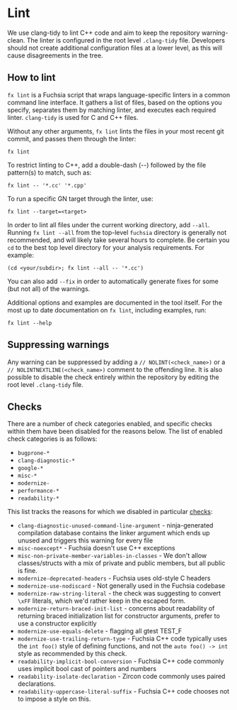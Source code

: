 # Lint

We use clang-tidy to lint C++ code and aim to keep the repository warning-clean.
The linter is configured in the root level `.clang-tidy` file. Developers
should not create additional configuration files at a lower level, as
this will cause disagreements in the tree.

## How to lint

`fx lint` is a Fuchsia script that wraps language-specific linters in a common
command line interface. It gathers a list of files, based on the options you
specify, separates them by matching linter, and executes each required linter.
`clang-tidy` is used for C and C++ files.

Without any other arguments, `fx lint` lints the files in your
most recent git commit, and passes them through the linter:

```
fx lint
```

To restrict linting to C++, add a double-dash (--) followed by the
file pattern(s) to match, such as:

```
fx lint -- '*.cc' '*.cpp'
```

To run a specific GN target through the linter, use:

```
fx lint --target=<target>
```

In order to lint all files under the current working directory, add `--all`.
Running `fx lint --all` from the top-level `fuchsia` directory is generally not
recommended, and will likely take several hours to complete. Be certain you
`cd` to the best top level directory for your analysis requirements. For example:

```
(cd <your/subdir>; fx lint --all -- '*.cc')
```

You can also add `--fix` in order to automatically generate fixes for some (but
not all) of the warnings.

Additional options and examples are documented in the tool itself. For the most up
to date documentation on `fx lint`, including examples, run:

```
fx lint --help
```

## Suppressing warnings

Any warning can be suppressed by adding a `// NOLINT(<check_name>)` or a
`// NOLINTNEXTLINE(<check_name>)` comment to the offending line. It is also
possible to disable the check entirely within the repository by editing the
root level `.clang-tidy` file.

## Checks

There are a number of check categories enabled, and specific checks within them
have been disabled for the reasons below. The list of enabled check categories
is as follows:

 - `bugprone-*`
 - `clang-diagnostic-*`
 - `google-*`
 - `misc-*`
 - `modernize-`
 - `performance-*`
 - `readability-*`

This list tracks the reasons for which we disabled in particular [checks]:

 - `clang-diagnostic-unused-command-line-argument` - ninja-generated compilation
    database contains the linker argument which ends up unused and triggers this
    warning for every file
 - `misc-noexcept*` - Fuchsia doesn't use C++ exceptions
 - `misc-non-private-member-variables-in-classes` - We don't allow classes/structs
   with a mix of private and public members, but all public is fine.
 - `modernize-deprecated-headers` - Fuchsia uses old-style C headers
 - `modernize-use-nodiscard` - Not generally used in the Fuchsia codebase
 - `modernize-raw-string-literal` - the check was suggesting to convert `\xFF`
    literals, which we'd rather keep in the escaped form.
 - `modernize-return-braced-init-list` - concerns about readability of returning
    braced initialization list for constructor arguments, prefer to use a
    constructor explicitly
 - `modernize-use-equals-delete` - flagging all gtest TEST_F
 - `modernize-use-trailing-return-type` - Fuchsia C++ code typically uses the
   `int foo()` style of defining functions, and not the `auto foo() -> int`
   style as recommended by this check.
 - `readability-implicit-bool-conversion` - Fuchsia C++ code commonly uses implicit
   bool cast of pointers and numbers
 - `readability-isolate-declaration` - Zircon code commonly uses paired declarations.
 - `readability-uppercase-literal-suffix` - Fuchsia C++ code chooses not to impose
   a style on this.

[checks]: https://clang.llvm.org/extra/clang-tidy/checks/list.html
